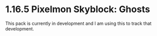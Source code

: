 # 1.16.5 Pixelmon Skyblock: Ghosts

This pack is currently in development and I am using this to track that development.
